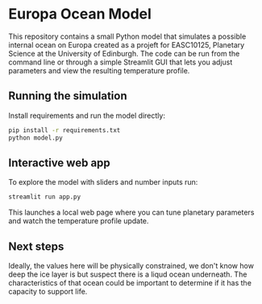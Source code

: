 # Europa Ocean Model

This repository contains a small Python model that simulates a possible internal ocean on Europa created as a projeft for EASC10125, Planetary Science at the University of Edinburgh. The code can be run from the command line or through a simple Streamlit GUI that lets you adjust parameters and view the resulting temperature profile.

## Running the simulation

Install requirements and run the model directly:

```bash
pip install -r requirements.txt
python model.py
```

## Interactive web app

To explore the model with sliders and number inputs run:

```bash
streamlit run app.py
```

This launches a local web page where you can tune planetary parameters and watch the temperature profile update.

## Next steps
Ideally, the values here will be physically constrained, we don't know how deep the ice layer is but suspect there is a liqud ocean underneath. The characteristics of that ocean could be important to determine if it has the capacity to support life. 
